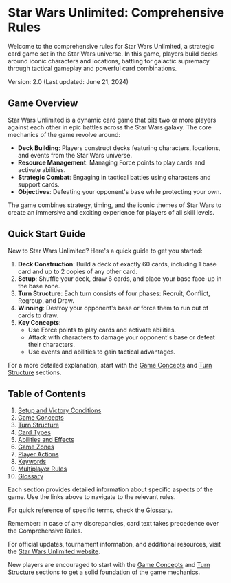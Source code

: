 # Star Wars Unlimited: Comprehensive Rules

Welcome to the comprehensive rules for Star Wars Unlimited, a strategic card game set in the Star Wars universe. In this game, players build decks around iconic characters and locations, battling for galactic supremacy through tactical gameplay and powerful card combinations.

Version: 2.0 (Last updated: June 21, 2024)

## Game Overview

Star Wars Unlimited is a dynamic card game that pits two or more players against each other in epic battles across the Star Wars galaxy. The core mechanics of the game revolve around:

- **Deck Building**: Players construct decks featuring characters, locations, and events from the Star Wars universe.
- **Resource Management**: Managing Force points to play cards and activate abilities.
- **Strategic Combat**: Engaging in tactical battles using characters and support cards.
- **Objectives**: Defeating your opponent's base while protecting your own.

The game combines strategy, timing, and the iconic themes of Star Wars to create an immersive and exciting experience for players of all skill levels.

## Quick Start Guide

New to Star Wars Unlimited? Here's a quick guide to get you started:

1. **Deck Construction**: Build a deck of exactly 60 cards, including 1 base card and up to 2 copies of any other card.
2. **Setup**: Shuffle your deck, draw 6 cards, and place your base face-up in the base zone.
3. **Turn Structure**: Each turn consists of four phases: Recruit, Conflict, Regroup, and Draw.
4. **Winning**: Destroy your opponent's base or force them to run out of cards to draw.
5. **Key Concepts**: 
   - Use Force points to play cards and activate abilities.
   - Attack with characters to damage your opponent's base or defeat their characters.
   - Use events and abilities to gain tactical advantages.

For a more detailed explanation, start with the [Game Concepts](game-concepts.md) and [Turn Structure](turn-structure.md) sections.

## Table of Contents

1. [Setup and Victory Conditions](setup-and-victory.md)
2. [Game Concepts](game-concepts.md)
3. [Turn Structure](turn-structure.md)
4. [Card Types](card-types.md)
5. [Abilities and Effects](abilities-and-effects.md)
6. [Game Zones](game-zones.md)
7. [Player Actions](player-actions.md)
8. [Keywords](keywords.md)
9. [Multiplayer Rules](multiplayer-rules.md)
10. [Glossary](glossary.md)

Each section provides detailed information about specific aspects of the game. Use the links above to navigate to the relevant rules.

For quick reference of specific terms, check the [Glossary](glossary.md).

Remember: In case of any discrepancies, card text takes precedence over the Comprehensive Rules.

For official updates, tournament information, and additional resources, visit the [Star Wars Unlimited website](https://www.starwarsunlimited.com).

New players are encouraged to start with the [Game Concepts](game-concepts.md) and [Turn Structure](turn-structure.md) sections to get a solid foundation of the game mechanics.